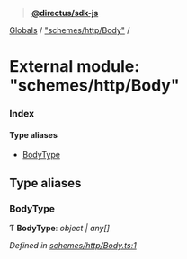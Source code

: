 > **[@directus/sdk-js](../README.md)**

[Globals](../README.md) / ["schemes/http/Body"](_schemes_http_body_.md) /

# External module: "schemes/http/Body"

### Index

#### Type aliases

* [BodyType](_schemes_http_body_.md#bodytype)

## Type aliases

###  BodyType

Ƭ **BodyType**: *object | any[]*

*Defined in [schemes/http/Body.ts:1](https://github.com/janbiasi/sdk-js/blob/6d04a0b/src/schemes/http/Body.ts#L1)*